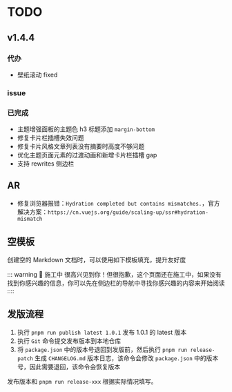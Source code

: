 # TODO

## v1.4.4

### 代办

- 壁纸滚动 fixed

### issue

### 已完成

- 主题增强面板的主题色 h3 标题添加 `margin-bottom`
- 修复卡片栏插槽失效问题
- 修复卡片风格文章列表没有摘要时高度不够问题
- 优化主题页面元素的过渡动画和新增卡片栏插槽 gap
- 支持 rewrites 侧边栏

## AR

- 修复浏览器报错：`Hydration completed but contains mismatches.`，官方解决方案：`https://cn.vuejs.org/guide/scaling-up/ssr#hydration-mismatch`

## 空模板

创建空的 Markdown 文档时，可以使用如下模板填充，提升友好度

::: warning 🚧 施工中
很高兴见到你！但很抱歉，这个页面还在施工中，如果没有找到你感兴趣的信息，你可以先在侧边栏的导航中寻找你感兴趣的内容来开始阅读
::::

## 发版流程

1. 执行 `pnpm run publish latest 1.0.1` 发布 1.0.1 的 latest 版本
2. 执行 `Git` 命令提交发布版本到本地仓库
3. 将 `package.json` 中的版本号退回到发版前，然后执行 `pnpm run release-patch` 生成 `CHANGELOG.md` 版本日志，该命令会修改 `package.json` 中的版本号，因此需要退回，该命令会恢复版本

发布版本和 `pnpm run release-xxx` 根据实际情况填写。
